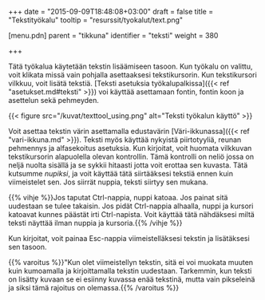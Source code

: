 +++
date = "2015-09-09T18:48:08+03:00"
draft = false
title = "Tekstityökalu"
tooltip = "resurssit/tyokalut/text.png"

[menu.pdn]
	parent = "tikkuna"
	identifier = "teksti"
	weight = 380

+++

Tätä työkalua käytetään tekstin lisäämiseen tasoon. Kun työkalu on valittu, voit klikata missä vain pohjalla asettaaksesi tekstikursorin. Kun tekstikursori vilkkuu, voit 
lisätä tekstiä. [Teksti asetuksia työkalupalkissa]({{< ref "asetukset.md#teksti" >}}) voi käyttää asettamaan fontin, fontin koon ja asettelun sekä pehmeyden.

{{< figure src="/kuvat/texttool_using.png" alt="Teksti työkalun käyttö" >}}

Voit asettaa tekstin värin asettamalla edustavärin [Väri-ikkunassa]({{< ref "vari-ikkuna.md" >}}). Teksti myös käyttää nykyistä piirtotyyliä, reunan pehmennys ja alfasekoitus asetuksia.
Kun kirjoitat, voit huomata vilkkuvan tekstikursorin alapuolella olevan kontrollin. Tämä kontrolli on neliö jossa on neljä nuolta sisällä ja se sykkii hitaasti jotta voit erottaa 
sen kuvasta. Tätä kutsumme *nupiksi*, ja voit käyttää tätä siirtääksesi tekstiä ennen kuin viimeistelet sen. Jos siirrät nuppia, teksti siirtyy sen mukana.

{{% vihje %}}Jos taputat Ctrl-nappia, nuppi katoaa. Jos painat sitä uudestaan se tulee takaisin. Jos pidät Ctrl-nappia alhaalla, nuppi ja kursori katoavat kunnes päästät irti Ctrl-napista. Voit käyttää tätä nähdäksesi miltä teksti näyttää ilman nuppia ja kursoria.{{% /vihje %}}

Kun kirjoitat, voit painaa Esc-nappia viimeistelläksesi tekstin ja lisätäksesi sen tasoon.

{{% varoitus %}}"Kun olet viimeistellyn tekstin, sitä ei voi muokata muuten kuin kumoamalla ja kirjoittamalla tekstin uudestaan. Tarkemmin, kun teksti on lisätty kuvaan se ei esiinny kuvassa enää tekstinä, mutta vain pikseleinä ja siksi tämä rajoitus on olemassa.{{% /varoitus %}}
